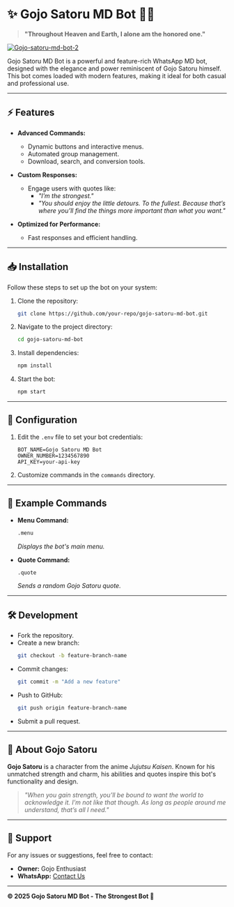 # ✨ Gojo Satoru MD Bot 🤍💙

> **"Throughout Heaven and Earth, I alone am the honored one."**

<a href="https://ibb.co/6D5NnvK"><img src="https://i.ibb.co/h2vC7XG/Gojo-satoru-md-bot-2.jpg" alt="Gojo-satoru-md-bot-2" border="0"></a>

Gojo Satoru MD Bot is a powerful and feature-rich WhatsApp MD bot, designed with the elegance and power reminiscent of Gojo Satoru himself. This bot comes loaded with modern features, making it ideal for both casual and professional use.

---

## ⚡ Features

- **Advanced Commands:** 
  - Dynamic buttons and interactive menus.
  - Automated group management.
  - Download, search, and conversion tools.

- **Custom Responses:**
  - Engage users with quotes like:
    - _"I’m the strongest."_
    - _"You should enjoy the little detours. To the fullest. Because that’s where you’ll find the things more important than what you want."_

- **Optimized for Performance:**
  - Fast responses and efficient handling.

---

## 📥 Installation

Follow these steps to set up the bot on your system:

1. Clone the repository:
   ```bash
   git clone https://github.com/your-repo/gojo-satoru-md-bot.git
   ```

2. Navigate to the project directory:
   ```bash
   cd gojo-satoru-md-bot
   ```

3. Install dependencies:
   ```bash
   npm install
   ```

4. Start the bot:
   ```bash
   npm start
   ```

---

## 🔧 Configuration

1. Edit the `.env` file to set your bot credentials:
   ```env
   BOT_NAME=Gojo Satoru MD Bot
   OWNER_NUMBER=1234567890
   API_KEY=your-api-key
   ```

2. Customize commands in the `commands` directory.

---

## 🎨 Example Commands

- **Menu Command:**
  ```bash
  .menu
  ```
  _Displays the bot's main menu._

- **Quote Command:**
  ```bash
  .quote
  ```
  _Sends a random Gojo Satoru quote._

---

## 🛠️ Development

- Fork the repository.
- Create a new branch:
  ```bash
  git checkout -b feature-branch-name
  ```
- Commit changes:
  ```bash
  git commit -m "Add a new feature"
  ```
- Push to GitHub:
  ```bash
  git push origin feature-branch-name
  ```
- Submit a pull request.

---

## 💙 About Gojo Satoru

**Gojo Satoru** is a character from the anime _Jujutsu Kaisen_. Known for his unmatched strength and charm, his abilities and quotes inspire this bot's functionality and design.

> _"When you gain strength, you’ll be bound to want the world to acknowledge it. I’m not like that though. As long as people around me understand, that’s all I need."_

---

## 📧 Support

For any issues or suggestions, feel free to contact:
- **Owner:** Gojo Enthusiast
- **WhatsApp:** [Contact Us](https://wa.me/1234567890)

---

**© 2025 Gojo Satoru MD Bot - The Strongest Bot 🌟**